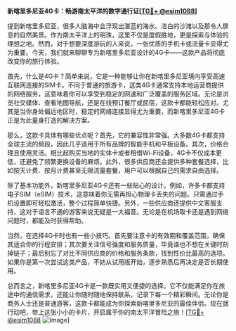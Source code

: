 **新喀里多尼亚4G卡：畅游南太平洋的数字通行证[[TG💪+ @esim1088](https://t.me/s/esim1088)]**

提到新喀里多尼亚，很多人脑海中会浮现出湛蓝的海水、洁白的沙滩以及那令人屏息的自然美景。作为南太平洋上的明珠，这里不仅是度假胜地，更是探索与体验的理想之地。然而，对于想要深度游玩的人来说，一张优质的手机卡或流量卡显得尤为重要。今天，我们就来聊聊专为新喀里多尼亚设计的4G卡——这款产品将彻底改变你的旅行体验。

首先，什么是4G卡？简单来说，它是一种能够让你在新喀里多尼亚境内享受高速互联网连接的SIM卡。不同于普通的旅游卡，这类4G卡通常支持本地运营商提供的网络服务，这意味着你可以享受到稳定的网速和广泛覆盖的服务区域。无论是浏览社交媒体、查看地图导航，还是在线预订餐厅或民宿，这款卡都能轻松应对。尤其是当你身处偏远地区时，稳定的网络连接显得尤为重要，而新喀里多尼亚4G卡正是为此量身打造的解决方案。

那么，这款卡具体有哪些优点呢？首先，它的兼容性非常强。大多数4G卡都支持全球主流的频段，因此几乎适用于所有品牌的智能手机和平板设备。其次，价格合理且使用灵活。相比起购买当地的实体卡或者租借Wi-Fi设备，4G卡不仅成本更低，还避免了频繁更换设备的麻烦。此外，很多供应商还会提供多种套餐选择，比如按天计费、按月计费甚至无限流量套餐，用户可以根据自己的需求自由选择。

除了基本功能外，新喀里多尼亚4G卡还有一些贴心的设计。例如，许多卡都支持电子SIM（eSIM）技术，这意味着你无需再担心物理卡丢失的问题。只需通过手机设置即可轻松激活，整个过程简单快捷。另外，一些供应商还提供中文客服支持，这对于语言不通的游客来说无疑是一大福音。无论是在机场取卡还是遇到网络问题时，都能及时获得帮助。

当然，在选择4G卡时也有一些小技巧。首先要注意卡的有效期和覆盖范围，确保其适合你的行程安排；其次要关注信号强度和服务质量，毕竟谁也不想在关键时刻掉链子；最后别忘了对比不同供应商的价格和服务条款，找到性价比最高的选项。如果你是第一次尝试这类产品，不妨从试用版开始，逐步熟悉后再决定是否长期使用。

总而言之，新喀里多尼亚4G卡是一款既实用又便捷的选择。它不仅能满足你在旅途中的通信需求，还能让你随时随地保持联系，记录下每一个精彩瞬间。无论你是商务人士还是普通游客，这款卡都能成为你探索新喀里多尼亚的最佳伴侣。现在就行动吧，带上这张小小的卡片，开启属于你的南太平洋冒险之旅！[[TG💪+ @esim1088](https://t.me/s/esim1088) ![Image](https://i.postimg.cc/4NQfJmqS/Snipaste-2025-05-13-00-14-12.png)]